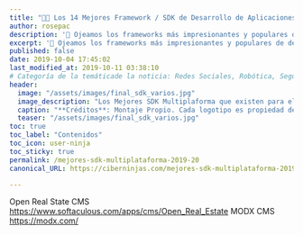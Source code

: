 ```yaml
---
title: "👨‍💻 Los 14 Mejores Framework / SDK de Desarrollo de Aplicaciones 2019 / 2020"
author: rosepac
description: '🚀 Ojeamos los frameworks más impresionantes y populares de desarrollo de aplicaciones móviles populares que son la mejor herramienta del desarrollador en 2019 / 2020.'
excerpt: '🚀 Ojeamos los frameworks más impresionantes y populares de desarrollo de aplicaciones móviles populares que son la mejor herramienta del desarrollador en 2019 / 2020.'
published: false
date: 2019-10-04 17:45:02
last_modified_at: 2019-10-11 03:38:10
# Categoría de la temáticade la noticia: Redes Sociales, Robótica, Seguridad Informática, Software, SDK Multiplataforma, Educación, Genética
header:
  image: "/assets/images/final_sdk_varios.jpg"
  image_description: "Los Mejores SDK Multiplaforma que existen para el año 2020 \ Visto en Ciberninjas"
  caption: "**Créditos**: Montaje Propio. Cada logotipo es propiedad de su correspondiente empresa."
  teaser: "/assets/images/final_sdk_varios.jpg"
toc: true
toc_label: "Contenidos"
toc_icon: user-ninja
toc_sticky: true
permalink: /mejores-sdk-multiplataforma-2019-20
canonical_URL: https://ciberninjas.com/mejores-sdk-multiplataforma-2019-20

---
```


Open Real State CMS https://www.softaculous.com/apps/cms/Open_Real_Estate
MODX CMS https://modx.com/